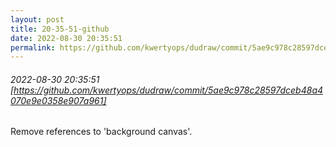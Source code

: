 ```yaml
---
layout: post
title: 20-35-51-github
date: 2022-08-30 20:35:51
permalink: https://github.com/kwertyops/dudraw/commit/5ae9c978c28597dceb48a4070e9e0358e907a961
---
```


###### 2022-08-30 20:35:51 [https://github.com/kwertyops/dudraw/commit/5ae9c978c28597dceb48a4070e9e0358e907a961]
Remove references to 'background canvas'.
